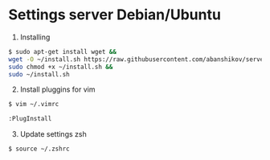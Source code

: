 # Settings server Debian/Ubuntu

1. Installing
```bash
$ sudo apt-get install wget &&
wget -O ~/install.sh https://raw.githubusercontent.com/abanshikov/server_settings/main/install.sh &&
sudo chmod +x ~/install.sh &&
sudo ~/install.sh

```

2. Install pluggins for vim
```bash
$ vim ~/.vimrc

:PlugInstall
```

3. Update settings zsh
```bash
$ source ~/.zshrc
```
